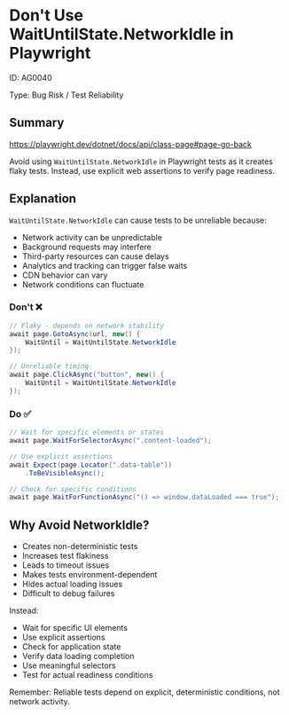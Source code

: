 ﻿# Don't Use WaitUntilState.NetworkIdle in Playwright

ID: AG0040

Type: Bug Risk / Test Reliability

## Summary

https://playwright.dev/dotnet/docs/api/class-page#page-go-back

Avoid using `WaitUntilState.NetworkIdle` in Playwright tests as it creates flaky tests. Instead, use explicit web assertions to verify page readiness.

## Explanation

`WaitUntilState.NetworkIdle` can cause tests to be unreliable because:

- Network activity can be unpredictable
- Background requests may interfere
- Third-party resources can cause delays
- Analytics and tracking can trigger false waits
- CDN behavior can vary
- Network conditions can fluctuate

### Don't ❌

```csharp
// Flaky - depends on network stability
await page.GotoAsync(url, new() { 
    WaitUntil = WaitUntilState.NetworkIdle 
});

// Unreliable timing
await page.ClickAsync("button", new() {
    WaitUntil = WaitUntilState.NetworkIdle
});
```

### Do ✅

```csharp
// Wait for specific elements or states
await page.WaitForSelectorAsync(".content-loaded");

// Use explicit assertions
await Expect(page.Locator(".data-table"))
    .ToBeVisibleAsync();

// Check for specific conditions
await page.WaitForFunctionAsync("() => window.dataLoaded === true");
```

## Why Avoid NetworkIdle?

- Creates non-deterministic tests
- Increases test flakiness
- Leads to timeout issues
- Makes tests environment-dependent
- Hides actual loading issues
- Difficult to debug failures

Instead:

- Wait for specific UI elements
- Use explicit assertions
- Check for application state
- Verify data loading completion
- Use meaningful selectors
- Test for actual readiness conditions

Remember: Reliable tests depend on explicit, deterministic conditions, not network activity.